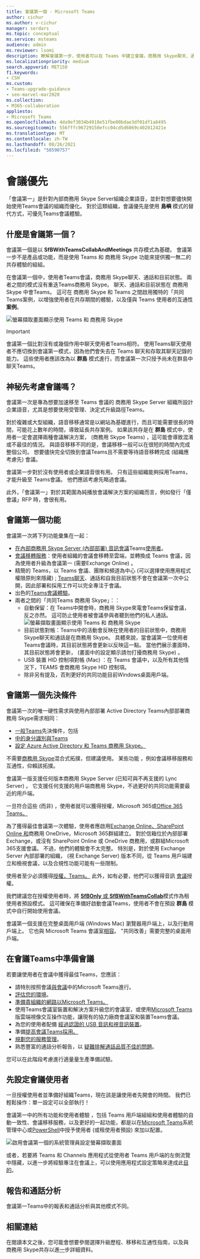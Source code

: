 ```yaml
---
title: 會議第一個 - Microsoft Teams
author: cichur
ms.author: v-cichur
manager: serdars
ms.topic: conceptual
ms.service: msteams
audience: admin
ms.reviewer: lsomi
description: 瞭解會議第一步，使用者可以在 Teams 中建立會議，商務用 Skype聊天、通話和目前狀態。
ms.localizationpriority: medium
search.appverid: MET150
f1.keywords:
- CSH
ms.custom:
- Teams-upgrade-guidance
- seo-marvel-mar2020
ms.collection:
- M365-collaboration
appliesto:
- Microsoft Teams
ms.openlocfilehash: 4da9ef3034b4918e51fbe00bdae3df01df1a6495
ms.sourcegitcommit: 556fffc96729150efcc04cd5d6069c402012421e
ms.translationtype: MT
ms.contentlocale: zh-TW
ms.lasthandoff: 08/26/2021
ms.locfileid: "58590757"
---
```

# <a name="meetings-first"></a>會議優先

「會議第一」是針對內部商務用 Skype Server組織企業語音，並針對想要儘快開始使用Teams會議的組織而優化。 對於這類組織，會議優先是使用 **島嶼** 模式的替代方式，可優先Teams會議體驗。

## <a name="what-is-meetings-first"></a>什麼是會議第一個？

會議第一個是以 **SfBWithTeamsCollabAndMeetings** 共存模式為基礎。 會議第一步不是產品或功能，而是使用 Teams 和 商務用 Skype 功能來提供獨一無二的共存體驗的組組。

在會議第一個中，使用者Teams會議，商務用 Skype聊天、通話和目前狀態。 兩者之間的模式沒有重迭Teams商務用 Skype。 聊天、通話和目前狀態在 商務用 Skype 中會Teams。 這可在 商務用 Skype 和 Teams 之間啟用獨特的「共同Teams案例，以增強使用者在共存期間的體驗，以及僅與 Teams 使用者的互通性 **案例**。

![螢幕擷取畫面顯示使用 Teams 和 商務用 Skype](media/meetings-first-meeting-in-meeting.png)

> [!Important]
> 會議第一個比對沒有或幾個作用中聊天使用者Teams相符。 使用Teams聊天使用者不應切換到會議第一模式，因為他們會失去在 Teams 聊天和存取其聊天記錄的能力。 這些使用者應該改為以 **群島** 模式進行，而會議第一次只授予尚未在群島中聊天Teams。

## <a name="who-should-consider-meetings-first"></a>神秘先考慮會議嗎？

會議第一次是專為想要加速移至 Teams 會議的 商務用 Skype Server 組織所設計企業語音，尤其是想要使用受管理、決定式升級路徑Teams。

對於複雜或大型組織，語音移移通常是以網站為基礎進行，而且可能需要很長的時間，可能花上數年的時間，導致延長共存案例。 如果該共存是在 **群島** 模式中，使用者一定會選擇兩種會議解決方案， (商務用 Skype Teams) ，這可能會導致混淆或不最佳的情況。 與語音移移不同的是，會議移移一般可以在很短的時間內完成整個公司。 想要儘快完全切換到會議Teams且不需要等待語音移轉完成 (組織應考慮先) 會議。

會議第一步對於沒有使用者或企業語音很有用。 只有這些組織能夠採用Teams，才能升級至 Teams會議。 他們應該考慮先略過會議。

此外，「會議第一」對於其範圍為純播放會議解決方案的組織而言，例如發行「僅會議」RFP 時，會很有用。

## <a name="capabilities-in-meetings-first"></a>會議第一個功能

會議第一次將下列功能彙集在一起：

- [在內部商務用 Skype Server (內部部署) 音訊會議](./tutorial-audio-conferencing.yml?tutorial-step=3)Teams[使用者](tutorial-audio-conferencing.yml)。
- [會議移轉服務](/skypeforbusiness/audio-conferencing-in-office-365/setting-up-the-meeting-migration-service-mms)：使用者組織的會議會移轉至雲端，並轉換成 Teams 會議，因為使用者升級為會議第一 (需要Exchange Online) 。
- 精簡的 Teams，以 Teams 會議、團隊和頻道為中心 (可以選擇使用應用程式權限原則來隱藏) ; [](teams-app-permission-policies.md)[Teams聊天](teams-client-experience-and-conformance-to-coexistence-modes.md)、通話和自我目前狀態不會在會議第一次中公開，因此部署和採用工作可以完全專注于會議。
- 出色的[Teams會議體驗](tutorial-meetings-in-teams.yml)。
- 兩者之間的「共同Teams 商務用 Skype」：： 
  - 自動保留：在 Teams中開會時，商務用 Skype來電會Teams保留會議，反之亦然。 這可防止使用者被會議參與者聽到他們的私人通話。
    ![螢幕擷取畫面顯示使用 Teams 和 商務用 Skype](media/meetings-first-better-together-hold.png)
  - 目前狀態對帳：Teams中的活動會反映在使用者的目前狀態中，商務用 Skype聊天和通話是在商務用 Skype。 具體來說，當會議第一位使用者Teams會議時，其目前狀態將會更新以反映這一點。 當他們展示畫面時，其目前狀態將會更新， (畫面中的設定顯示請勿打擾商務用 Skype) 。
  - USB 裝置 HID 控制項對帳 (Mac) ：在 Teams 會議中，以及所有其他情況下，TEAMS 會商務用 Skype HID 控制項。
  - 除非另有提及，否則更好的共同功能目前Windows桌面用戶端。

## <a name="prerequisites-for-meetings-first"></a>會議第一個先決條件

會議第一次的唯一硬性需求與使用內部部署 Active Directory Teams內部部署商務用 Skype需求相同：

- [一般Teams](upgrade-plan-journey-prerequisites.md)先決條件，包括
- [中的身分識別與Teams](identify-models-authentication.md)
- [設定 Azure Active Directory 和 Teams 商務用 Skype。](/skypeforbusiness/hybrid/configure-azure-ad-connect)

不需要[商務用 Skype](/skypeforbusiness/hybrid/configure-federation-with-skype-for-business-online)混合式拓撲，但建議使用。 某些功能 ，例如會議移移服務和互通性，仰賴該拓撲。

會議第一版支援任何版本商務用 Skype Server (已知可與不再支援的 Lync Server) 。 它支援任何支援的用戶端商務用 Skype，不過更好的共同功能需要最近的用戶端。

一旦符合這些 (而非) ，使用者就可以獲得授權，Microsoft 365或[Office 365 Teams。](/office365/enterprise/assign-licenses-to-user-accounts)

為了獲得最佳會議第一次體驗，使用者應啟用[Exchange Online、SharePoint](exchange-teams-interact.md) [Online 和](sharepoint-onedrive-interact.md)商務用 OneDrive，Microsoft 365群組建立。 對於信箱位於內部部署Exchange，或沒有 SharePoint Online 或 OneDrive 商務用，或群組Microsoft 365支援會議。 不過，他們的體驗會不太完整。 特別是，對於使用 Exchange Server 內部部署的組織， (視 Exchange Server) 版本不同，從 Teams 用戶端建立和檢視會議，以及合規性功能可能有一些限制。

使用者至少必須獲得[授權，Teams。](/microsoft-365/admin/manage/assign-licenses-to-users) 此外，如有必要，他們可以獲得音訊 [會議](set-up-audio-conferencing-in-teams.md)授權。

我們建議您在授權使用者時，將 [**SfBOnly** 或 **SfBWithTeamsCollab**](/powershell/module/skype/grant-csteamsupgradepolicy?view=skype-ps)模式作為租使用者預設模式。 這可確保在準備好啟動會議Teams，使用者不會在預設 **群島** 模式中自行開始使用會議。

會議第一個支援在完整桌面用戶端 (Windows Mac) 瀏覽器用戶端上，以及行動用戶端上。 它也與 Microsoft Teams 會議室[相容](/microsoftteams/room-systems/)。 "共同改善」需要完整的桌面用戶端。

## <a name="prepare-for-teams-meetings-in-meetings-first"></a>在會議Teams中準備會議

若要讓使用者在會議中獲得最佳Teams，您應該：

- 請特別按照會議[與會議](deploy-meetings-microsoft-teams-landing-page.md)中的Microsoft Teams進行。
- [評估您的環境](3-envision-evaluate-my-environment.md)。
- [準備貴組織的網路以Microsoft Teams。](prepare-network.md)
- 使用Teams會議室裝置和解決方案升級您的會議室，[](/skypeforbusiness/certification/devices-meeting-rooms?bc=%2fmicrosoftteams%2fbreadcrumb%2ftoc.json&toc=%2fMicrosoftTeams%2ftoc.json)或使用[Microsoft Teams](cloud-video-interop.md)版雲端視像交互操作功能，讓現有的協力廠商會議室和裝置Teams會議。
- 為您的使用者配備 [經過認證的 USB 音訊和視音訊裝置](/skypeforbusiness/certification/devices-usb-devices?bc=%2fmicrosoftteams%2fbreadcrumb%2ftoc.json&toc=%2fMicrosoftTeams%2ftoc.json)。
- 準備[提高會議Teams採用。](adopt-microsoft-teams-landing-page.md)
- [規劃您的服務管理](4-envision-plan-my-service-management.md)。
- 熟悉豐富的通話分析報告，以 [疑難排解通話品質不佳的問題](use-call-analytics-to-troubleshoot-poor-call-quality.md)。

您可以在此階段考慮進行適量量生產準備試驗。

## <a name="configure-users-for-meetings-first"></a>先設定會議使用者

一旦授權使用者並準備好組織Teams，現在該是讓使用者先開會的時間。 我們已輕鬆操作：單一設定可以全部執行！

會議第一中的所有功能和使用者體驗 ，包括 Teams 用戶端組組和使用者體驗的[](teams-client-experience-and-conformance-to-coexistence-modes.md)自動一致性、會議移移服務，以及更好的一起功能，都是以在[Microsoft Teams](manage-teams-in-modern-portal.md)系統管理中心或[PowerShell](/powershell/module/skype/grant-csteamsupgradepolicy?view=skype-ps)中授予使用者 (或租使用者預設) 來加以[](setting-your-coexistence-and-upgrade-settings.md)配置。

![啟用會議第一個的系統管理員設定螢幕擷取畫面](media/teams-meeting-admin-settings.png)

或者，若要將 Teams 和 Channels 應用程式從使用者 Teams 用戶端的左側流覽中隱藏，以進一步將經驗專注在會議上，可以使用應用程式設定策略來達成此[目的](teams-app-setup-policies.md)。

## <a name="reporting-and-call-analytics"></a>報告和通話分析

會議第一Teams中的報表和通話分析與其他模式不同。

## <a name="related-links"></a>相關連結

在閱讀本文之後，您可能會想要參閱選擇升級歷程[](upgrade-and-coexistence-of-skypeforbusiness-and-teams.md)、移移和互通性[](migration-interop-guidance-for-teams-with-skype.md)指南，以及與 商務用 Skype共存以進[一](coexistence-chat-calls-presence.md)步詳細資料。
